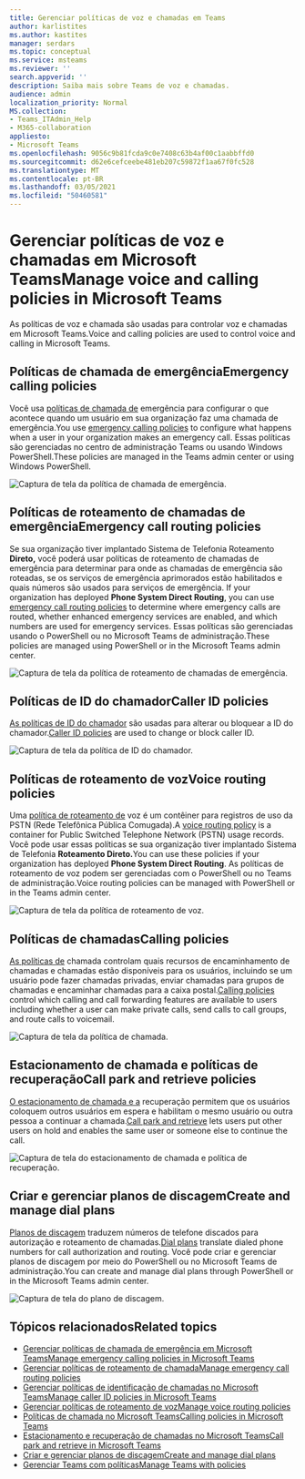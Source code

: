 ```yaml
---
title: Gerenciar políticas de voz e chamadas em Teams
author: karlistites
ms.author: kastites
manager: serdars
ms.topic: conceptual
ms.service: msteams
ms.reviewer: ''
search.appverid: ''
description: Saiba mais sobre Teams de voz e chamadas.
audience: admin
localization_priority: Normal
MS.collection:
- Teams_ITAdmin_Help
- M365-collaboration
appliesto:
- Microsoft Teams
ms.openlocfilehash: 9056c9b81fcda9c0e7408c63b4af00c1aabbffd0
ms.sourcegitcommit: d62e6cefceebe481eb207c59872f1aa67f0fc528
ms.translationtype: MT
ms.contentlocale: pt-BR
ms.lasthandoff: 03/05/2021
ms.locfileid: "50460581"
---
```

# <a name="manage-voice-and-calling-policies-in-microsoft-teams"></a><span data-ttu-id="8ff2d-103">Gerenciar políticas de voz e chamadas em Microsoft Teams</span><span class="sxs-lookup"><span data-stu-id="8ff2d-103">Manage voice and calling policies in Microsoft Teams</span></span>

<span data-ttu-id="8ff2d-104">As políticas de voz e chamada são usadas para controlar voz e chamadas em Microsoft Teams.</span><span class="sxs-lookup"><span data-stu-id="8ff2d-104">Voice and calling policies are used to control voice and calling in Microsoft Teams.</span></span>

## <a name="emergency-calling-policies"></a><span data-ttu-id="8ff2d-105">Políticas de chamada de emergência</span><span class="sxs-lookup"><span data-stu-id="8ff2d-105">Emergency calling policies</span></span>

<span data-ttu-id="8ff2d-106">Você usa [políticas de chamada de](manage-emergency-calling-policies.md) emergência para configurar o que acontece quando um usuário em sua organização faz uma chamada de emergência.</span><span class="sxs-lookup"><span data-stu-id="8ff2d-106">You use [emergency calling policies](manage-emergency-calling-policies.md) to configure what happens when a user in your organization makes an emergency call.</span></span> <span data-ttu-id="8ff2d-107">Essas políticas são gerenciadas no centro de administração Teams ou usando Windows PowerShell.</span><span class="sxs-lookup"><span data-stu-id="8ff2d-107">These policies are managed in the Teams admin center or using Windows PowerShell.</span></span>

![Captura de tela da política de chamada de emergência.](media/emergency-calling-policy2.png)

## <a name="emergency-call-routing-policies"></a><span data-ttu-id="8ff2d-109">Políticas de roteamento de chamadas de emergência</span><span class="sxs-lookup"><span data-stu-id="8ff2d-109">Emergency call routing policies</span></span>

<span data-ttu-id="8ff2d-110">Se sua organização tiver implantado Sistema de Telefonia Roteamento **Direto,** você poderá usar políticas de roteamento de chamadas de emergência para determinar para onde as chamadas de emergência são roteadas, se os serviços de emergência aprimorados estão habilitados e quais números são usados para serviços de emergência. [](manage-emergency-call-routing-policies.md)</span><span class="sxs-lookup"><span data-stu-id="8ff2d-110">If your organization has deployed **Phone System Direct Routing**, you can use [emergency call routing policies](manage-emergency-call-routing-policies.md) to determine where emergency calls are routed, whether enhanced emergency services are enabled, and which numbers are used for emergency services.</span></span> <span data-ttu-id="8ff2d-111">Essas políticas são gerenciadas usando o PowerShell ou no Microsoft Teams de administração.</span><span class="sxs-lookup"><span data-stu-id="8ff2d-111">These policies are managed using PowerShell or in the Microsoft Teams admin center.</span></span>

![Captura de tela da política de roteamento de chamadas de emergência.](media/emergency-call-routing-policy.png)

## <a name="caller-id-policies"></a><span data-ttu-id="8ff2d-113">Políticas de ID do chamador</span><span class="sxs-lookup"><span data-stu-id="8ff2d-113">Caller ID policies</span></span>

<span data-ttu-id="8ff2d-114">[As políticas de ID do chamador](caller-id-policies.md) são usadas para alterar ou bloquear a ID do chamador.</span><span class="sxs-lookup"><span data-stu-id="8ff2d-114">[Caller ID policies](caller-id-policies.md) are used to change or block caller ID.</span></span>

![Captura de tela da política de ID do chamador.](media/caller-id-policy.png)

## <a name="voice-routing-policies"></a><span data-ttu-id="8ff2d-116">Políticas de roteamento de voz</span><span class="sxs-lookup"><span data-stu-id="8ff2d-116">Voice routing policies</span></span>

<span data-ttu-id="8ff2d-117">Uma [política de roteamento de](manage-voice-routing-policies.md) voz é um contêiner para registros de uso da PSTN (Rede Telefônica Pública Comugada).</span><span class="sxs-lookup"><span data-stu-id="8ff2d-117">A [voice routing policy](manage-voice-routing-policies.md) is a container for Public Switched Telephone Network (PSTN) usage records.</span></span> <span data-ttu-id="8ff2d-118">Você pode usar essas políticas se sua organização tiver implantado Sistema de Telefonia **Roteamento Direto.**</span><span class="sxs-lookup"><span data-stu-id="8ff2d-118">You can use these policies if your organization has deployed **Phone System Direct Routing**.</span></span> <span data-ttu-id="8ff2d-119">As políticas de roteamento de voz podem ser gerenciadas com o PowerShell ou no Teams de administração.</span><span class="sxs-lookup"><span data-stu-id="8ff2d-119">Voice routing policies can be managed with PowerShell or in the Teams admin center.</span></span>

![Captura de tela da política de roteamento de voz.](media/voice-routing-policy.png)

## <a name="calling-policies"></a><span data-ttu-id="8ff2d-121">Políticas de chamadas</span><span class="sxs-lookup"><span data-stu-id="8ff2d-121">Calling policies</span></span>

<span data-ttu-id="8ff2d-122">[As políticas de](teams-calling-policy.md) chamada controlam quais recursos de encaminhamento de chamadas e chamadas estão disponíveis para os usuários, incluindo se um usuário pode fazer chamadas privadas, enviar chamadas para grupos de chamadas e encaminhar chamadas para a caixa postal.</span><span class="sxs-lookup"><span data-stu-id="8ff2d-122">[Calling policies](teams-calling-policy.md) control which calling and call forwarding features are available to users including whether a user can make private calls, send calls to call groups, and route calls to voicemail.</span></span>

![Captura de tela da política de chamada.](media/calling-policy.png)

## <a name="call-park-and-retrieve-policies"></a><span data-ttu-id="8ff2d-124">Estacionamento de chamada e políticas de recuperação</span><span class="sxs-lookup"><span data-stu-id="8ff2d-124">Call park and retrieve policies</span></span>

<span data-ttu-id="8ff2d-125">[O estacionamento de chamada e a](call-park-and-retrieve.md) recuperação permitem que os usuários coloquem outros usuários em espera e habilitam o mesmo usuário ou outra pessoa a continuar a chamada.</span><span class="sxs-lookup"><span data-stu-id="8ff2d-125">[Call park and retrieve](call-park-and-retrieve.md) lets users put other users on hold and enables the same user or someone else to continue the call.</span></span>

![Captura de tela do estacionamento de chamada e política de recuperação.](media/call-park-policy.png)

## <a name="create-and-manage-dial-plans"></a><span data-ttu-id="8ff2d-127">Criar e gerenciar planos de discagem</span><span class="sxs-lookup"><span data-stu-id="8ff2d-127">Create and manage dial plans</span></span>

<span data-ttu-id="8ff2d-128">[Planos de discagem](create-and-manage-dial-plans.md) traduzem números de telefone discados para autorização e roteamento de chamadas.</span><span class="sxs-lookup"><span data-stu-id="8ff2d-128">[Dial plans](create-and-manage-dial-plans.md) translate dialed phone numbers for call authorization and routing.</span></span> <span data-ttu-id="8ff2d-129">Você pode criar e gerenciar planos de discagem por meio do PowerShell ou no Microsoft Teams de administração.</span><span class="sxs-lookup"><span data-stu-id="8ff2d-129">You can create and manage dial plans through PowerShell or in the Microsoft Teams admin center.</span></span>

![Captura de tela do plano de discagem.](media/dial-plans.png)

## <a name="related-topics"></a><span data-ttu-id="8ff2d-131">Tópicos relacionados</span><span class="sxs-lookup"><span data-stu-id="8ff2d-131">Related topics</span></span>

* [<span data-ttu-id="8ff2d-132">Gerenciar políticas de chamada de emergência em Microsoft Teams</span><span class="sxs-lookup"><span data-stu-id="8ff2d-132">Manage emergency calling policies in Microsoft Teams</span></span>](manage-emergency-calling-policies.md)
* [<span data-ttu-id="8ff2d-133">Gerenciar políticas de roteamento de chamada</span><span class="sxs-lookup"><span data-stu-id="8ff2d-133">Manage emergency call routing policies</span></span>](manage-emergency-call-routing-policies.md)
* [<span data-ttu-id="8ff2d-134">Gerenciar políticas de identificação de chamadas no Microsoft Teams</span><span class="sxs-lookup"><span data-stu-id="8ff2d-134">Manage caller ID policies in Microsoft Teams</span></span>](caller-id-policies.md)
* [<span data-ttu-id="8ff2d-135">Gerenciar políticas de roteamento de voz</span><span class="sxs-lookup"><span data-stu-id="8ff2d-135">Manage voice routing policies</span></span>](manage-voice-routing-policies.md)
* [<span data-ttu-id="8ff2d-136">Políticas de chamada no Microsoft Teams</span><span class="sxs-lookup"><span data-stu-id="8ff2d-136">Calling policies in Microsoft Teams</span></span>](teams-calling-policy.md)
* [<span data-ttu-id="8ff2d-137">Estacionamento e recuperação de chamadas no Microsoft Teams</span><span class="sxs-lookup"><span data-stu-id="8ff2d-137">Call park and retrieve in Microsoft Teams</span></span>](call-park-and-retrieve.md)
* [<span data-ttu-id="8ff2d-138">Criar e gerenciar planos de discagem</span><span class="sxs-lookup"><span data-stu-id="8ff2d-138">Create and manage dial plans</span></span>](create-and-manage-dial-plans.md)
* [<span data-ttu-id="8ff2d-139">Gerenciar Teams com políticas</span><span class="sxs-lookup"><span data-stu-id="8ff2d-139">Manage Teams with policies</span></span>](manage-teams-with-policies.md)
